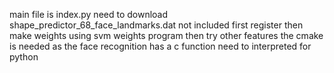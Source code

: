 main file is index.py
need to download shape_predictor_68_face_landmarks.dat not included
first register
then make weights using svm weights program
then try other features
the cmake is needed as the face recognition has a c function need to interpreted for python

